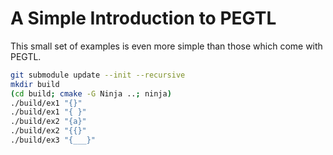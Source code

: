 # A Simple Introduction to PEGTL

This small set of examples is even more
simple than those which come with PEGTL.

```sh
git submodule update --init --recursive
mkdir build
(cd build; cmake -G Ninja ..; ninja)
./build/ex1 "{}"
./build/ex1 "{ }"
./build/ex2 "{a}"
./build/ex2 "{{}"
./build/ex3 "{___}"
```
